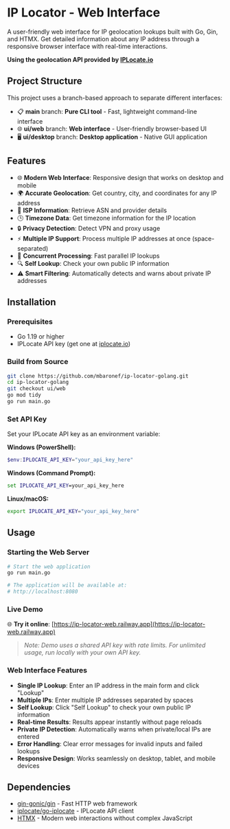 # IP Locator - Web Interface

A user-friendly web interface for IP geolocation lookups built with Go, Gin, and HTMX. Get detailed information about any IP address through a responsive browser interface with real-time interactions.

**Using the geolocation API provided by [IPLocate.io](https://iplocate.io)**


## Project Structure

This project uses a branch-based approach to separate different interfaces:

- 📋 **main** branch: **Pure CLI tool** - Fast, lightweight command-line interface
- 🌐 **ui/web** branch: **Web interface** - User-friendly browser-based UI
- 🖥️ **ui/desktop** branch: **Desktop application** - Native GUI application

## Features

- 🌐 **Modern Web Interface**: Responsive design that works on desktop and mobile
- 🌍 **Accurate Geolocation**: Get country, city, and coordinates for any IP address
- 🏢 **ISP Information**: Retrieve ASN and provider details
- 🕒 **Timezone Data**: Get timezone information for the IP location
- 🔒 **Privacy Detection**: Detect VPN and proxy usage
- ⚡ **Multiple IP Support**: Process multiple IP addresses at once (space-separated)
- 🚀 **Concurrent Processing**: Fast parallel IP lookups
- 🔍 **Self Lookup**: Check your own public IP information
- ⚠️ **Smart Filtering**: Automatically detects and warns about private IP addresses

## Installation

### Prerequisites

- Go 1.19 or higher
- IPLocate API key (get one at [iplocate.io](https://iplocate.io))

### Build from Source

```bash
git clone https://github.com/mbaronef/ip-locator-golang.git
cd ip-locator-golang
git checkout ui/web
go mod tidy
go run main.go
```

### Set API Key

Set your IPLocate API key as an environment variable:

**Windows (PowerShell):**
```powershell
$env:IPLOCATE_API_KEY="your_api_key_here"
```

**Windows (Command Prompt):**
```cmd
set IPLOCATE_API_KEY=your_api_key_here
```

**Linux/macOS:**
```bash
export IPLOCATE_API_KEY="your_api_key_here"
```

## Usage

### Starting the Web Server

```bash
# Start the web application
go run main.go

# The application will be available at:
# http://localhost:8080
```

### Live Demo

🌐 **Try it online**: [https://ip-locator-web.railway.app](https://ip-locator-web.railway.app)
> *Note: Demo uses a shared API key with rate limits. For unlimited usage, run locally with your own API key.*

### Web Interface Features

- **Single IP Lookup**: Enter an IP address in the main form and click "Lookup"
- **Multiple IPs**: Enter multiple IP addresses separated by spaces
- **Self Lookup**: Click "Self Lookup" to check your own public IP information
- **Real-time Results**: Results appear instantly without page reloads
- **Private IP Detection**: Automatically warns when private/local IPs are entered
- **Error Handling**: Clear error messages for invalid inputs and failed lookups
- **Responsive Design**: Works seamlessly on desktop, tablet, and mobile devices

## Dependencies
- [gin-gonic/gin](https://github.com/gin-gonic/gin) - Fast HTTP web framework
- [iplocate/go-iplocate](https://github.com/iplocate/go-iplocate) - IPLocate API client
- [HTMX](https://htmx.org/) - Modern web interactions without complex JavaScript